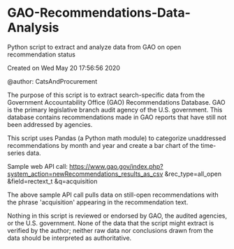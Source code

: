 # GAO-Recommendations-Data-Analysis
Python script to extract and analyze data from GAO on open recommendation status

Created on Wed May 20 17:56:56 2020

@author: CatsAndProcurement

The purpose of this script is to extract search-specific data from the Government Accountability Office (GAO) Recommendations Database. GAO is the primary legislative branch audit agency of the U.S. government. This database contains recommendations made in GAO reports that have still not been addressed by agencies.

This script uses Pandas (a Python math module) to categorize unaddressed recommendations by month and year and create a bar chart of the time-series data.

Sample web API call:
https://www.gao.gov/index.php?system_action=newRecommendations_results_as_csv
&rec_type=all_open
&field=rectext_t
&q=acquisition

The above sample API call pulls data on still-open recommendations with the phrase 'acquisition' appearing in the recommendation text.

Nothing in this script is reviewed or endorsed by GAO, the audited agencies, or the U.S. government. None of the data that the script might extract is verified by the author; neither raw data nor conclusions drawn from the data should be interpreted as authoritative.
